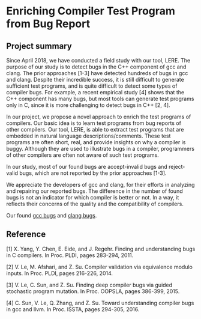 # Enriching Compiler Test Program from Bug Report

## Project summary

Since April 2018, we have conducted a field study with our tool, LERE. The purpose of our study is to detect bugs in the C++ component of gcc and clang. The prior approaches [1-3] have detected hundreds of bugs in gcc and clang. Despite their incredible success, it is still difficult to generate sufficient test programs, and is quite difficult to detect some types of compiler bugs. For example, a recent empirical study [4] shows that the C++ component has many bugs, but most tools can generate test programs only in C, since it is more challenging to detect bugs in C++ [2, 4].

In our project, we propose a novel approach to enrich the test programs of compilers. Our basic idea is to learn test programs from bug reports of other compilers. Our tool, LERE, is able to extract test programs that are embedded in natural language descriptions/comments. These test programs are often short, real, and provide insights on why a compiler is buggy. Although they are used to illustrate bugs in a compiler, programmers of other compilers are often not aware of such test programs. 

In our study, most of our found bugs are accept-invalid bugs and reject-valid bugs, which are not reported by the prior approaches [1-3].

We appreciate the developers of gcc and clang, for their efforts in analyzing and repairing our reported bugs. The difference in the number of found bugs is not an indicator for which compiler is better or not. In a way, it reflects their concerns of the quality and the compatibility of compilers.

Our found [gcc bugs](https://anonymous.4open.science/repository/bae36f81-a4bc-46fa-bea5-c04af4271d4d/gccbugs.txt) and [clang bugs](https://anonymous.4open.science/repository/bae36f81-a4bc-46fa-bea5-c04af4271d4d/clangbugs.txt).


## Reference

[1] X. Yang, Y. Chen, E. Eide, and J. Regehr. Finding and understanding bugs in C compilers. In Proc. PLDI, pages 283-294, 2011.

[2] V. Le, M. Afshari, and Z. Su. Compiler validation via equivalence modulo inputs. In Proc. PLDI, pages 216-226, 2014.

[3] V. Le, C. Sun, and Z. Su. Finding deep compiler bugs via guided stochastic program mutation. In Proc. OOPSLA, pages 386-399, 2015.

[4] C. Sun, V. Le, Q. Zhang, and Z. Su. Toward understanding compiler bugs in gcc and llvm. In Proc. ISSTA, pages 294-305, 2016.
